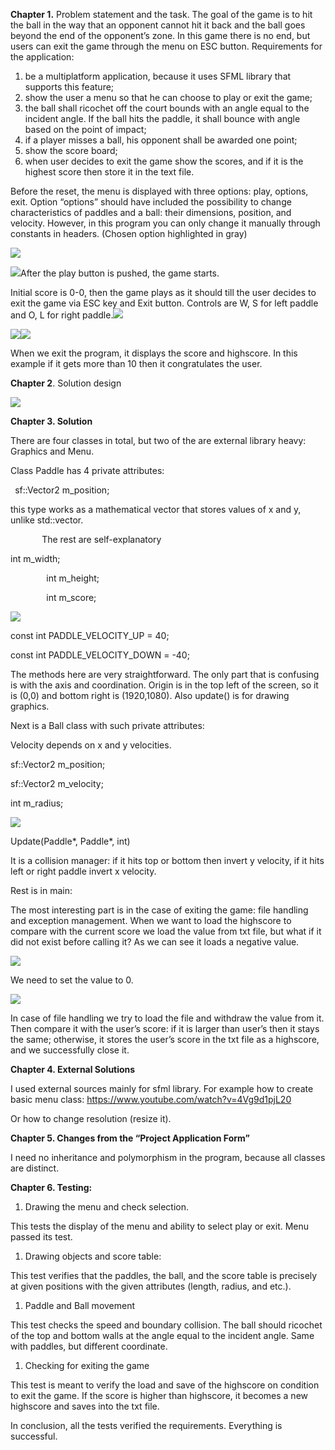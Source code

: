 ﻿**Chapter 1.** Problem statement and the task. The goal of the game is to hit the ball in the way that an opponent cannot hit it back and the ball goes beyond the end of the opponent’s zone. In this game there is no end, but users can exit the game through the menu on ESC button. Requirements for the application:

1) be a multiplatform application, because it uses SFML library that supports this feature;
1) show the user a menu so that he can choose to play or exit the game;
1) the ball shall ricochet off the court bounds with an angle equal to the incident angle. If the ball hits the paddle, it shall bounce with angle based on the point of impact;
1) if a player misses a ball, his opponent shall be awarded one point;
1) show the score board;
1) when user decides to exit the game show the scores, and if it is the highest score then store it in the text file.	

Before the reset, the menu is displayed with three options: play, options, exit. Option “options” should have included the possibility to change characteristics of paddles and a ball: their dimensions, position, and velocity. However, in this program you can only change it manually through constants in headers. (Chosen option highlighted in gray)

![](Aspose.Words.79957ed5-6130-4fc1-b680-11306a5970b5.001.png)


![](Aspose.Words.79957ed5-6130-4fc1-b680-11306a5970b5.001.png)After the play button is pushed, the game starts.

Initial score is 0-0, then the game plays as it should till the user decides to exit the game via ESC key and Exit button. Controls are W, S for left paddle and O, L for right paddle.![](Aspose.Words.79957ed5-6130-4fc1-b680-11306a5970b5.001.png)

![](Aspose.Words.79957ed5-6130-4fc1-b680-11306a5970b5.001.png)![](Aspose.Words.79957ed5-6130-4fc1-b680-11306a5970b5.002.png)

When we exit the program, it displays the score and highscore. In this example if it gets more than 10 then it congratulates the user.











**Chapter 2**. Solution design

![](Aspose.Words.79957ed5-6130-4fc1-b680-11306a5970b5.003.png)

**Chapter 3. Solution**

There are four classes in total, but two of the are external library heavy: Graphics and Menu.

Class Paddle has 4 private attributes: 

` `sf::Vector2<float> m\_position;

this type works as a mathematical vector that stores values of x and y, unlike std::vector.

`       `The rest are self-explanatory

int m\_width;			

`        `int m\_height;

`        `int m\_score;

![](Aspose.Words.79957ed5-6130-4fc1-b680-11306a5970b5.004.png)

const int PADDLE\_VELOCITY\_UP = 40;

const int PADDLE\_VELOCITY\_DOWN = -40;

The methods here are very straightforward. The only part that is confusing is with the axis and coordination. Origin is in the top left of the screen, so it is (0,0) and bottom right is (1920,1080). Also update() is for drawing graphics.







Next is a Ball class with such private attributes:

Velocity depends on x and y velocities.

sf::Vector2<float> m\_position;

sf::Vector2<float> m\_velocity;

int m\_radius;

![](Aspose.Words.79957ed5-6130-4fc1-b680-11306a5970b5.005.png)

Update(Paddle\*, Paddle\*, int)

It is a collision manager: if it hits top or bottom then invert y velocity, if it hits left or right paddle invert x velocity.

Rest is in main:

The most interesting part is in the case of exiting the game: file handling and exception management. When we want to load the highscore to compare with the current score we load the value from txt file, but what if it did not exist before calling it? As we can see it loads a negative value.

![](Aspose.Words.79957ed5-6130-4fc1-b680-11306a5970b5.006.png)




We need to set the value to 0.

![](Aspose.Words.79957ed5-6130-4fc1-b680-11306a5970b5.007.png)

In case of file handling we try to load the file and withdraw the value from it. Then compare it with the user’s score: if it is larger than user’s then it stays the same; otherwise, it stores the user’s score in the txt file as a highscore, and we successfully close it.


**Chapter 4. External Solutions**

I used external sources mainly for sfml library. For example how to create basic menu class: <https://www.youtube.com/watch?v=4Vg9d1pjL20>

Or how to change resolution (resize it).

**Chapter 5. Changes from the “Project Application Form”**

I need no inheritance and polymorphism in the program, because all classes are distinct.

**Chapter 6. Testing:**

1) Drawing the menu and check selection.

This tests the display of the menu and ability to select play or exit. Menu passed its test.

1) Drawing objects and score table:

This test verifies that the paddles, the ball, and the score table is precisely at given positions with the given attributes (length, radius, and etc.).

1) Paddle and Ball movement

This test checks the speed and boundary collision. The ball should ricochet of the top and bottom walls at the angle equal to the incident angle. Same with paddles, but different coordinate.

1) Checking for exiting the game

This test is meant to verify the load and save of the highscore on condition to exit the game. If the score is higher than highscore, it becomes a new highscore and saves into the txt file.

In conclusion, all the tests verified the requirements. Everything is successful.

